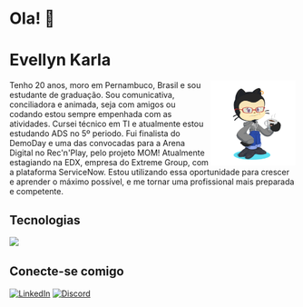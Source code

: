 # Ola! 👋
# Evellyn Karla

<p> <div align="center"> <img src="octocat.png" alt="Meu octocat" height= "150px" align="right" > </div>Tenho 20 anos, moro em Pernambuco, Brasil e sou estudante de graduação. Sou comunicativa, conciliadora e animada, seja com amigos ou codando estou sempre empenhada com as atividades. Cursei técnico em TI e atualmente estou estudando ADS no 5º periodo. Fui finalista do DemoDay e uma das convocadas para a Arena Digital no Rec'n'Play, pelo projeto MOM! Atualmente estagiando na EDX, empresa do Extreme Group, com a plataforma ServiceNow. Estou utilizando essa oportunidade para crescer e aprender o máximo possível, e me tornar uma profissional mais preparada e competente.

## Tecnologias

<img src="https://github-readme-stats.vercel.app/api/top-langs/?username=Evellyn-Karla&layout=compact&langs_count=10&theme=dracula"/>

## Conecte-se comigo
[![LinkedIn](https://img.shields.io/badge/LinkedIn-0077B5?style=for-the-badge&logo=linkedin&logoColor=white)](https://www.linkedin.com/in/evellyn-karla/) [![Discord](https://img.shields.io/badge/Discord-7289DA?style=for-the-badge&logo=discord&logoColor=white)](https://discord.com/channels/@evellynkarla/)

